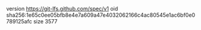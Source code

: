 version https://git-lfs.github.com/spec/v1
oid sha256:1e65c0ee05bfb8e4e7a609a47e4032062166c4ac80545e1ac6bf0e0789125afc
size 3577
